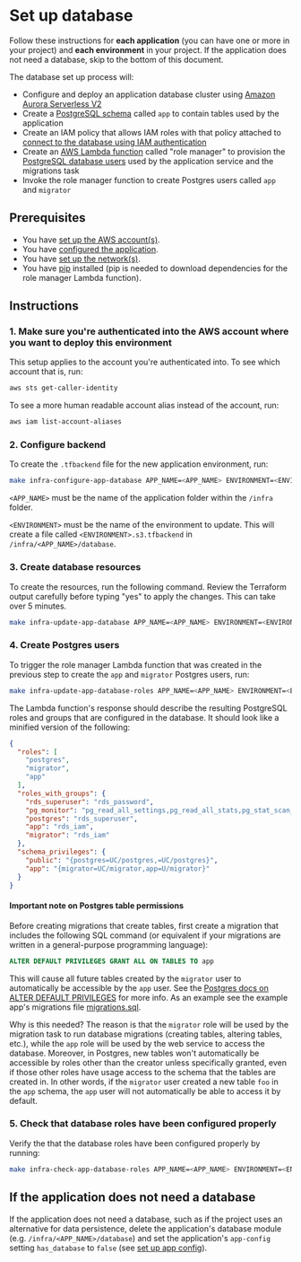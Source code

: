 # Set up database

Follow these instructions for **each application** (you can have one or more in your project) and **each environment** in your project. If the application does not need a database, skip to the bottom of this document.

The database set up process will:

* Configure and deploy an application database cluster using [Amazon Aurora Serverless V2](https://aws.amazon.com/rds/aurora/serverless/)
* Create a [PostgreSQL schema](https://www.postgresql.org/docs/current/ddl-schemas.html) called `app` to contain tables used by the application
* Create an IAM policy that allows IAM roles with that policy attached to [connect to the database using IAM authentication](https://docs.aws.amazon.com/AmazonRDS/latest/UserGuide/UsingWithRDS.IAMDBAuth.Connecting.html)
* Create an [AWS Lambda function](https://docs.aws.amazon.com/lambda/latest/dg/welcome.html) called "role manager" to provision the [PostgreSQL database users](https://www.postgresql.org/docs/8.0/user-manag.html) used by the application service and the migrations task
* Invoke the role manager function to create Postgres users called `app` and `migrator`

## Prerequisites

* You have [set up the AWS account(s)](./set-up-aws-accounts.md).
* You have [configured the application](/infra/app/app-config/main.tf).
* You have [set up the network(s)](./set-up-networks.md).
* You have [pip](https://pypi.org/project/pip/) installed (pip is needed to download dependencies for the role manager Lambda function).

## Instructions

### 1. Make sure you're authenticated into the AWS account where you want to deploy this environment

This setup applies to the account you're authenticated into. To see which account that is, run:

```bash
aws sts get-caller-identity
```

To see a more human readable account alias instead of the account, run:

```bash
aws iam list-account-aliases
```

### 2. Configure backend

To create the `.tfbackend` file for the new application environment, run:

```bash
make infra-configure-app-database APP_NAME=<APP_NAME> ENVIRONMENT=<ENVIRONMENT>
```

`<APP_NAME>` must be the name of the application folder within the `/infra` folder.

`<ENVIRONMENT>` must be the name of the environment to update. This will create a file called `<ENVIRONMENT>.s3.tfbackend` in `/infra/<APP_NAME>/database`.

### 3. Create database resources

To create the resources, run the following command. Review the Terraform output carefully before typing "yes" to apply the changes. This can take over 5 minutes.

```bash
make infra-update-app-database APP_NAME=<APP_NAME> ENVIRONMENT=<ENVIRONMENT>
```

### 4. Create Postgres users

To trigger the role manager Lambda function that was created in the previous step to create the `app` and `migrator` Postgres users, run:

```bash
make infra-update-app-database-roles APP_NAME=<APP_NAME> ENVIRONMENT=<ENVIRONMENT>
```

The Lambda function's response should describe the resulting PostgreSQL roles and groups that are configured in the database. It should look like a minified version of the following:

```json
{
  "roles": [
    "postgres",
    "migrator",
    "app"
  ],
  "roles_with_groups": {
    "rds_superuser": "rds_password",
    "pg_monitor": "pg_read_all_settings,pg_read_all_stats,pg_stat_scan_tables",
    "postgres": "rds_superuser",
    "app": "rds_iam",
    "migrator": "rds_iam"
  },
  "schema_privileges": {
    "public": "{postgres=UC/postgres,=UC/postgres}",
    "app": "{migrator=UC/migrator,app=U/migrator}"
  }
}
```

#### Important note on Postgres table permissions

Before creating migrations that create tables, first create a migration that includes the following SQL command (or equivalent if your migrations are written in a general-purpose programming language):

```sql
ALTER DEFAULT PRIVILEGES GRANT ALL ON TABLES TO app
```

This will cause all future tables created by the `migrator` user to automatically be accessible by the `app` user. See the [Postgres docs on ALTER DEFAULT PRIVILEGES](https://www.postgresql.org/docs/current/sql-alterdefaultprivileges.html) for more info. As an example see the example app's migrations file [migrations.sql](https://github.com/navapbc/template-infra/blob/main/app/migrations.sql).

Why is this needed? The reason is that the `migrator` role will be used by the migration task to run database migrations (creating tables, altering tables, etc.), while the `app` role will be used by the web service to access the database. Moreover, in Postgres, new tables won't automatically be accessible by roles other than the creator unless specifically granted, even if those other roles have usage access to the schema that the tables are created in. In other words, if the `migrator` user created a new table `foo` in the `app` schema, the `app` user will not automatically be able to access it by default.

### 5. Check that database roles have been configured properly

Verify the that the database roles have been configured properly by running:

```bash
make infra-check-app-database-roles APP_NAME=<APP_NAME> ENVIRONMENT=<ENVIRONMENT>
```

## If the application does not need a database

If the application does not need a database, such as if the project uses an alternative for data persistence, delete the application's database module (e.g. `/infra/<APP_NAME>/database`) and set the application's `app-config` setting `has_database` to `false` (see [set up app config](./set-up-app-config.md)).